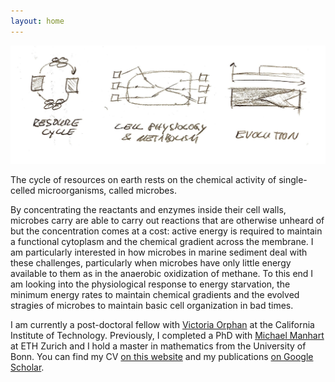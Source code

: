 ```yaml
---
layout: home
---
```


![Welcome to my research page!](welcome-to-my-page_short.jpeg "Welcome to my research page!")

The cycle of resources on earth rests on the chemical activity of single-celled microorganisms, called microbes.
<!-- their specialized metabolic abilities, often organized into so-called microbial consortia in a close physical grid. --> 
By concentrating the reactants and enzymes inside their cell walls, microbes carry are able to carry out reactions that are otherwise unheard of but the concentration comes at a cost: active energy is required to maintain a functional cytoplasm and the chemical gradient across the membrane. 
I am particularly interested in how microbes in marine sediment deal with these challenges, particularly when microbes have only little energy available to them as in the anaerobic oxidization of methane. 
To this end I am looking into the physiological response to energy starvation, the minimum energy rates to maintain chemical gradients  and the evolved stragies of microbes to maintain basic cell organization in bad times.
<!-- Organized into microbial communities, they carry out the reactions that turn our waste back into basic building blocks. -->
<!-- In the small volume of their cell, microbes are able to concentrate chemical substrates with highly specialized enzymes and carry out the reactions that turn all forms of waste back into basic building blocks. -->
<!-- I am particularly interested in the microbial breakdown of pollutants and complex organic molecules, and the goal of my research is to understand where and when microbial populations are most likely to evolve the ability to consume these compounds. -->
<!-- To this end, I am looking into the transport of enzymes and substrates across the membrane, the arrival of new genes via  horizontal gene transfer and the selection pressures acting in low resource environments. --> 

I am currently a post-doctoral fellow with [Victoria Orphan](https://orphanlab.caltech.edu/) at the California Institute of Technology. Previously, I completed a PhD with [Michael Manhart](https://qevomicrolab.org/) at ETH Zurich  and I hold a master in mathematics from the University of Bonn.
You can find my CV [on this website](./about) and my publications [on Google Scholar](https://scholar.google.com/citations?user=--24NSEAAAAJ).


